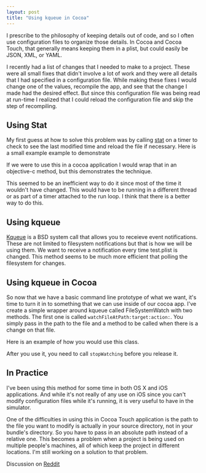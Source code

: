 ```yaml
--- 
layout: post 
title: "Using kqueue in Cocoa"
---
```


I prescribe to the philosophy of keeping details out of code, and so I often use configuration files to organize those details. In Cocoa and Cocoa Touch, that generally means keeping them in a plist, but could easily be JSON, XML, or YAML. 

I recently had a list of changes that I needed to make to a project. These were all small fixes that didn't involve a lot of work and they were all details that I had specified in a configuration file. While making these fixes I would change one of the values, recompile the app, and see that the change I made had the desired effect. But since this configuration file was being read at run-time I realized that I could reload the configuration file and skip the step of recompiling.

## Using Stat ##

My first guess at how to solve this problem was by calling [stat](http://linux.die.net/man/2/stat) on a timer to check to see the last modified time and reload the file if necessary. Here is a small example example to demonstrate

<script src="https://gist.github.com/1274228.js?file=StatTest.c"></script>

If we were to use this in a cocoa application I would wrap that in an objective-c method, but this demonstrates the technique.

This seemed to be an inefficient way to do it since most of the time it wouldn't have changed. This would have to be running in a different thread or as part of a timer attached to the run loop. I think that there is a better way to do this.

## Using kqueue ##

[Kqueue](http://www.freebsd.org/cgi/man.cgi?query=kqueue&sektion=2) is a BSD system call that allows you to receieve event notifications. These are not limited to filesystem notifications but that is how we will be using them. We want to receive a notification every time test.plist is changed. This method seems to be much more efficient that polling the filesystem for changes.

<script src="https://gist.github.com/1274228.js?file=kQueueTest.c"></script>

## Using kqueue in Cocoa ##

So now that we have a basic command line prototype of what we want, it's time to turn it in to something that we can use inside of our cocoa app. I've create a simple wrapper around kqueue called FileSystemWatch with two methods. The first one is called `watchFileAtPath:target:action:`. You simply pass in the path to the file and a method to be called when there is a change on that file.

<script src="https://gist.github.com/1274228.js?file=FileSystemWatch.h"></script>

<script src="https://gist.github.com/1274228.js?file=FileSystemWatch.m"></script>

Here is an example of how you would use this class.

<script src="https://gist.github.com/1274228.js?file=Example1.m"></script>

After you use it, you need to call `stopWatching` before you release it.

<script src="https://gist.github.com/1274228.js?file=Example2.m"></script>

## In Practice ##

I've been using this method for some time in both OS X and iOS applications. And while it's not really of any use on iOS since  you can't modify configuration files while it's running, it is very useful to have in the simulator. 

One of the difficulties in using this in Cocoa Touch application is the path to the file you want to modify is actually in your source directory, not in your bundle's directory. So you have to pass in an absolute path instead of a relative one. This becomes a problem when a project is being used on multiple people's machines, all of which keep the project in different locations. I'm still working on a solution to that problem.


Discussion on <a href="http://www.reddit.com/r/programming/comments/l6j3g/using_kqueue_in_cocoa/">Reddit</a>
